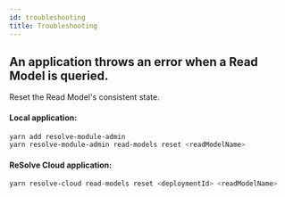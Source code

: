 ```yaml
---
id: troubleshooting
title: Troubleshooting
---
```


## An application throws an error when a Read Model is queried.

Reset the Read Model's consistent state.

#### Local application:

```bash
yarn add resolve-module-admin
yarn resolve-module-admin read-models reset <readModelName>
```

#### ReSolve Cloud application:

```bash
yarn resolve-cloud read-models reset <deploymentId> <readModelName>
```